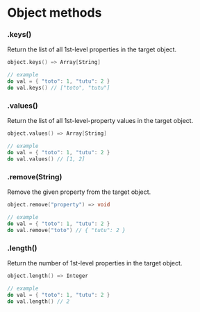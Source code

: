 # Object methods

### .keys\(\)

Return the list of all 1st-level properties in the target object.

```cpp
object.keys() => Array[String]

// example
do val = { "toto": 1, "tutu": 2 }
do val.keys() // ["toto", "tutu"]
```

### .values\(\)

Return the list of all 1st-level-property values in the target object.

```cpp
object.values() => Array[String]

// example
do val = { "toto": 1, "tutu": 2 }
do val.values() // [1, 2]
```

### .remove\(String\)

Remove the given property from the target object.

```cpp
object.remove("property") => void

// example
do val = { "toto": 1, "tutu": 2 }
do val.remove("toto") // { "tutu": 2 }
```

### .length\(\)

Return the number of 1st-level properties in the target object.

```cpp
object.length() => Integer

// example
do val = { "toto": 1, "tutu": 2 }
do val.length() // 2
```

### 

